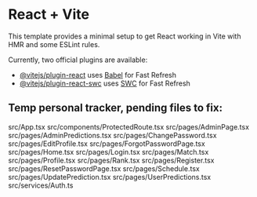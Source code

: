 # React + Vite

This template provides a minimal setup to get React working in Vite with HMR and some ESLint rules.

Currently, two official plugins are available:

- [@vitejs/plugin-react](https://github.com/vitejs/vite-plugin-react/blob/main/packages/plugin-react/README.md) uses [Babel](https://babeljs.io/) for Fast Refresh
- [@vitejs/plugin-react-swc](https://github.com/vitejs/vite-plugin-react-swc) uses [SWC](https://swc.rs/) for Fast Refresh

## Temp personal tracker, pending files to fix:

src/App.tsx
src/components/ProtectedRoute.tsx
src/pages/AdminPage.tsx
src/pages/AdminPredictions.tsx
src/pages/ChangePassword.tsx
src/pages/EditProfile.tsx
src/pages/ForgotPasswordPage.tsx
src/pages/Home.tsx
src/pages/Login.tsx
src/pages/Match.tsx
src/pages/Profile.tsx
src/pages/Rank.tsx
src/pages/Register.tsx
src/pages/ResetPasswordPage.tsx
src/pages/Schedule.tsx
src/pages/UpdatePrediction.tsx
src/pages/UserPredictions.tsx
src/services/Auth.ts
